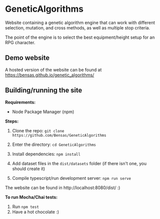 # GeneticAlgorithms

Website containing a genetic algorithm engine that can work with different selection, mutation, and cross methods, as well as multiple stop criteria.

The point of the engine is to select the best equipment/height setup for an RPG character.

## Demo website

A hosted version of the website can be found at https://bensas.github.io/genetic_algorithms/

## Building/running the site

**Requirements:**
- Node Package Manager (npm)

**Steps:**

1) Clone the repo: ```git clone https://github.com/Bensas/GeneticAlgorithms```

2) Enter the directory: ```cd GeneticAlgorithms```

3) Install dependencies: ```npm install```

4) Add dataset files in the ```dist/datasets``` folder (if there isn't one, you should create it) 

5) Compile typescript/run development server: ```npm run serve```

The website can be found in http://localhost:8080/dist/ :)

**To run Mocha/Chai tests:**

1) Run ```npm test```
2) Have a hot chocolate :) 
